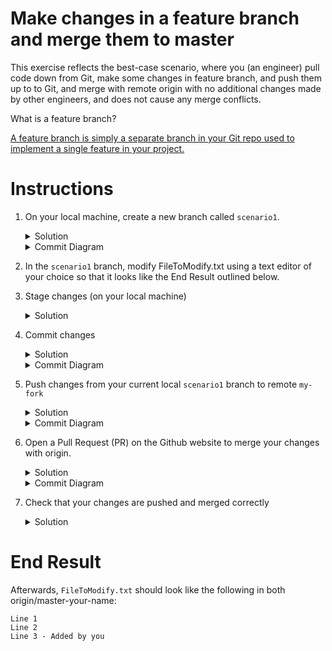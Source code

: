 # Make changes in a feature branch and merge them to master

This exercise reflects the best-case scenario, where you (an engineer) pull code down from Git, make some changes in feature branch, and push them up to to Git, and merge with remote origin with no additional changes made by other engineers, and does not cause any merge conflicts. 

What is a feature branch?

[A feature branch is simply a separate branch in your Git repo used to implement a single feature in your project.](https://bocoup.com/blog/git-workflow-walkthrough-feature-branches)

# Instructions
1. On your local machine, create a new branch called `scenario1`.
    <details>
    <summary>Solution</summary>

    ```console
    $ git checkout -b scenario1
    ```
    </details>

    <details>
    <summary>Commit Diagram</summary>

    Each letter represents a commit. Currently, both `master-your-name` and `my-fork` is pointing at the same commit (the existing content in the repo).
    ```
    A---B master-your-name, my-fork
    ```
    </details>

1. In the `scenario1` branch, modify FileToModify.txt using a text editor of your choice so that it looks like the End Result outlined below. 
1. Stage changes (on your local machine)
    <details>
    <summary>Solution</summary>
    
    ```console 
    $ git stage -A
    ```
    </details>
1. Commit changes
    <details>
    <summary>Solution</summary>
    
    ```console 
    $ git commit -m "your message"
    ```
    </details>
    <details>
    <summary>Commit Diagram</summary>

    Local Repo: 
    
    Branch `scenario1` is pointing at your new commit, C.
    ```
      C scenario1
     /
    A---B master-your-name
    ```

    `my-fork`: 
    
    no changes have been made to remote `my-fork`
    ```
    A---B master-your-name
    ```

    `origin`: 
    
    no changes have been made to remote `origin`
    ```
    A---B master-your-name
    ```
    </details>
1. Push changes from your current local `scenario1` branch to remote `my-fork`
    <details>
    <summary>Solution</summary>
    
    ```console
    $ git push -u my-fork scenario1
    ```
    </details>
    <details>
    <summary>Commit Diagram</summary>

    Local Repo: 
    
    ```
      C scenario1
     /
    A---B master-your-name
    ```

    `my-fork`: 
    ```
      C scenario1
     /
    A---B master-your-name
    ```

    `origin`:
    ```
    A---B master-your-name
    ```
    </details>
1. Open a Pull Request (PR) on the Github website to merge your changes with origin. 
    <details>
    <summary>Solution</summary>
    
    1. Go to `your-fork` (where you pushed your changes) on the Github website. By deafult, this is located at [github.intuit.com/<your-name>/git-practice](github.intuit.com/<your-name>/git-practice).
    1. Click "New pull request" (besides "Branch: master-<your-name>"). Notice this action automatically takes you to the `git-practice` repo in Albertasaurus, as this is where you are trying to merge your code change to. 
    1. Scroll down to see all the file change(s) you have made. Once you have ensured the changes are correct, click the green "Create pull request" button. Add a descriptive title and description illustrating the nature of your code change if you wish. 
    1. Git will automatically run some tests ensuring that your code change is compatible with the existing code in `origin`. If checks fail, there are some issues you need to fix in your code before you're able to merge it. You can also ask reviewers, labels, or assign this task to someone else from the column on the right-hand side. 
    1. Once all checks have passed, you can click "Merge pull request", then "Confirm merge". You also can optionally include some comments describing the merged content. 
    1. You can go to the "code" tab in `Albertasaurus/git-practice`, go to the `master-your-name` branch, and see that your changes are merged.
    </details>

    <details>
    <summary>Commit Diagram</summary>

    Local Repo: 
    
    ```
      C scenario1
     /
    A---B master-your-name
    ```

    `my-fork`: 
    ```
      C scenario1
     /
    A---B master-your-name
    ```

    `origin`:

    After `my-fork` is merged with `master-your-name`, `master-your-name` will also point at your latest commit, C.
    ```
    A---B---C master-your-name
    ```
    </details>
1. Check that your changes are pushed and merged correctly
    <details>
    <summary>Solution</summary>

    ```console
    $ git log
    ```
    The [`git log`](https://git-scm.com/book/en/v2/Git-Basics-Viewing-the-Commit-History) command shows the commit log, containing all the commits and merges by all authors in this project, in reverse chronological order. 

    `(HEAD -> master-your-name)` should be at the top, pointing to the latest commit you made on your local machine. Any other local commits should be stacked underneath. 

    `(origin/master-your-name, origin/HEAD)` should point to the lastest commit you pushed into `origin`, or `master-your-name`, and any other commits you pushed into this repo should be stacked underneath.
    
   `(my-fork/master)` should point to the latest commit you pushed into `my-fork`, and any other commits you pushed into this repo should be stack underneath.

    If everything is correct, `(HEAD -> master-your-name)` and `(origin/master-your-name, origin/HEAD)` should point to commit C, while `(my-fork/master)` should point to commit B. This is because when `my-fork` and `origin` were merged through a PR on Github, your local machine was not notified.

    You can refresh your local repo (without automatically merging them into your local repo) by:
    ```console
    $ git fetch
    ```

    If you run the `git log` command once more, `(HEAD -> master-your-name)`,  `(origin/master-your-name, origin/HEAD)`, and `(my-fork/master)` should now all point to commit C.
    </detail>

# End Result
Afterwards, `FileToModify.txt` should look like the following in both origin/master-your-name:
```
Line 1 
Line 2
Line 3 - Added by you
```